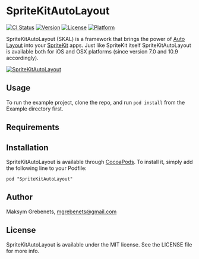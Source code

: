 # SpriteKitAutoLayout

[![CI Status](http://img.shields.io/travis/maksym.grebenets/SpriteKitAutoLayout.svg?style=flat)](https://travis-ci.org/maksym.grebenets/SpriteKitAutoLayout)
[![Version](https://img.shields.io/cocoapods/v/SpriteKitAutoLayout.svg?style=flat)](http://cocoadocs.org/docsets/SpriteKitAutoLayout)
[![License](https://img.shields.io/cocoapods/l/SpriteKitAutoLayout.svg?style=flat)](http://cocoadocs.org/docsets/SpriteKitAutoLayout)
[![Platform](https://img.shields.io/cocoapods/p/SpriteKitAutoLayout.svg?style=flat)](http://cocoadocs.org/docsets/SpriteKitAutoLayout)

SpriteKitAutoLayout (SKAL) is a framework that brings the power of [Auto Layout](https://developer.apple.com/library/ios/documentation/UserExperience/Conceptual/AutolayoutPG/Introduction/Introduction.html) into your [SpriteKit](https://developer.apple.com/library/ios/documentation/GraphicsAnimation/Conceptual/SpriteKit_PG/Introduction/Introduction.html) apps. Just like SpriteKit itself SpriteKitAutoLayout is available both for iOS and OSX platforms (since version 7.0 and 10.9 accordingly).

[![SpriteKitAutoLayout](http://img.youtube.com/vi/5BaXF5eCJp4/0.jpg)](http://www.youtube.com/watch?v=5BaXF5eCJp4)

## Usage

To run the example project, clone the repo, and run `pod install` from the Example directory first.

## Requirements

## Installation

SpriteKitAutoLayout is available through [CocoaPods](http://cocoapods.org). To install
it, simply add the following line to your Podfile:

    pod "SpriteKitAutoLayout"

## Author

Maksym Grebenets, mgrebenets@gmail.com

## License

SpriteKitAutoLayout is available under the MIT license. See the LICENSE file for more info.

